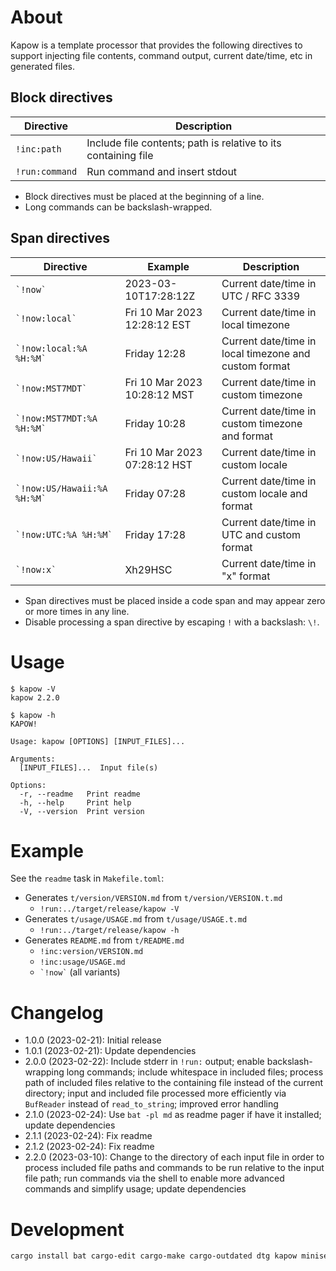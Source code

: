 # About

Kapow is a template processor that provides the following directives to support injecting file
contents, command output, current date/time, etc in generated files.

## Block directives

Directive | Description
---|---
`!inc:path` | Include file contents; path is relative to its containing file
`!run:command` | Run command and insert stdout

* Block directives must be placed at the beginning of a line.
* Long commands can be backslash-wrapped.

## Span directives

Directive | Example | Description
---|---|---
`` `!now` `` | 2023-03-10T17:28:12Z | Current date/time in UTC / RFC 3339
`` `!now:local` `` | Fri 10 Mar 2023 12:28:12 EST | Current date/time in local timezone
`` `!now:local:%A %H:%M` `` | Friday 12:28 | Current date/time in local timezone and custom format
`` `!now:MST7MDT` `` | Fri 10 Mar 2023 10:28:12 MST | Current date/time in custom timezone
`` `!now:MST7MDT:%A %H:%M` `` | Friday 10:28 | Current date/time in custom timezone and format
`` `!now:US/Hawaii` `` | Fri 10 Mar 2023 07:28:12 HST | Current date/time in custom locale
`` `!now:US/Hawaii:%A %H:%M` `` | Friday 07:28 | Current date/time in custom locale and format
`` `!now:UTC:%A %H:%M` `` | Friday 17:28 | Current date/time in UTC and custom format
`` `!now:x` `` | Xh29HSC | Current date/time in "x" format

* Span directives must be placed inside a code span and may appear zero or more times in any line.
* Disable processing a span directive by escaping `!` with a backslash: `\!`.

# Usage

```text
$ kapow -V
kapow 2.2.0
```

```text
$ kapow -h
KAPOW!

Usage: kapow [OPTIONS] [INPUT_FILES]...

Arguments:
  [INPUT_FILES]...  Input file(s)

Options:
  -r, --readme   Print readme
  -h, --help     Print help
  -V, --version  Print version
```

# Example

See the `readme` task in `Makefile.toml`:

* Generates `t/version/VERSION.md` from `t/version/VERSION.t.md`
    * `!run:../target/release/kapow -V`
* Generates `t/usage/USAGE.md` from `t/usage/USAGE.t.md`
    * `!run:../target/release/kapow -h`
* Generates `README.md` from `t/README.md`
    * `!inc:version/VERSION.md`
    * `!inc:usage/USAGE.md`
    * `` `!now` `` (all variants)

# Changelog

* 1.0.0 (2023-02-21): Initial release
* 1.0.1 (2023-02-21): Update dependencies
* 2.0.0 (2023-02-22): Include stderr in `!run:` output;
  enable backslash-wrapping long commands;
  include whitespace in included files;
  process path of included files relative to the containing file instead of the current directory;
  input and included file processed more efficiently via `BufReader` instead of `read_to_string`;
  improved error handling
* 2.1.0 (2023-02-24): Use `bat -pl md` as readme pager if have it installed; update dependencies
* 2.1.1 (2023-02-24): Fix readme
* 2.1.2 (2023-02-24): Fix readme
* 2.2.0 (2023-03-10): Change to the directory of each input file in order to process included file
  paths and commands to be run relative to the input file path;
  run commands via the shell to enable more advanced commands and simplify usage;
  update dependencies

# Development

```bash
cargo install bat cargo-edit cargo-make cargo-outdated dtg kapow miniserve
```

